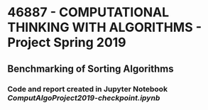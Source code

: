 # 46887 - COMPUTATIONAL THINKING WITH ALGORITHMS - Project Spring 2019

## Benchmarking of Sorting Algorithms

### Code and report created in Jupyter Notebook ***ComputAlgoProject2019-checkpoint.ipynb***
